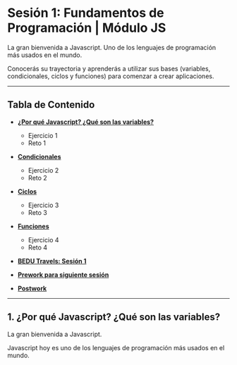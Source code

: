 # Sesión 1: Fundamentos de Programación | Módulo JS

La gran bienvenida a Javascript. Uno de los lenguajes de programación más usados en el mundo.

Conocerás su trayectoria y aprenderás a utilizar sus bases (variables, condicionales, ciclos y funciones) para comenzar a crear aplicaciones.

***

## Tabla de Contenido
  
  - **[¿Por qué Javascript? ¿Qué son las variables?](#haz-un-"fork"-del-repositorio)**
    - Ejercicio 1
    - Reto 1
    
  - **[Condicionales](#alcance-1-dise%C3%B1a-el-arreglo-de-objetos-tours)**
    - Ejercicio 2
    - Reto 2
    
  - **[Ciclos](#alcance-2-crea-una-variable-de-usuario-en-indexjs)**
    - Ejercicio 3
    - Reto 3
    
  - **[Funciones](#alcance-3-crea-una-funci%C3%B3n-buscarToursPorPais)**
    - Ejercicio 4
    - Reto 4
    
  - **[BEDU Travels: Sesión 1](#alcance-4-indica-el-nombre-del-usuario-y-cu%C3%A1ntos-tours-tiene-colombia-col)**
  
  - **[Prework para siguiente sesión](#prework)**
  - **[Postwork](#postwork)**
  
***

## 1. ¿Por qué Javascript? ¿Qué son las variables?

La gran bienvenida a Javascript.

Javascript hoy es uno de los lenguajes de programación más usados en el mundo.

